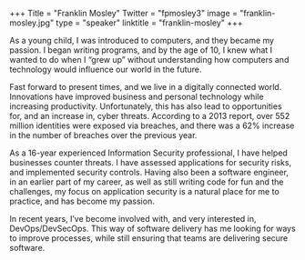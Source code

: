 +++
Title = "Franklin Mosley"
Twitter = "fpmosley3"
image = "franklin-mosley.jpg"
type = "speaker"
linktitle = "franklin-mosley"
+++

As a young child, I was introduced to computers, and they became my passion. I began writing programs, and by the age of 10, I knew what I wanted to do when I “grew up” without understanding how computers and technology would influence our world in the future.

Fast forward to present times, and we live in a digitally connected world. Innovations have improved business and personal technology while increasing productivity. Unfortunately, this has also lead to opportunities for, and an increase in, cyber threats. According to a 2013 report, over 552 million identities were exposed via breaches, and there was a 62% increase in the number of breaches over the previous year.

As a 16-year experienced Information Security professional, I have helped businesses counter threats. I have assessed applications for security risks, and implemented security controls. Having also been a software engineer, in an earlier part of my career, as well as still writing code for fun and the challenges, my focus on application security is a natural place for me to practice, and has become my passion.

In recent years, I’ve become involved with, and very interested in, DevOps/DevSecOps. This way of software delivery has me looking for ways to improve processes, while still ensuring that teams are delivering secure software.
